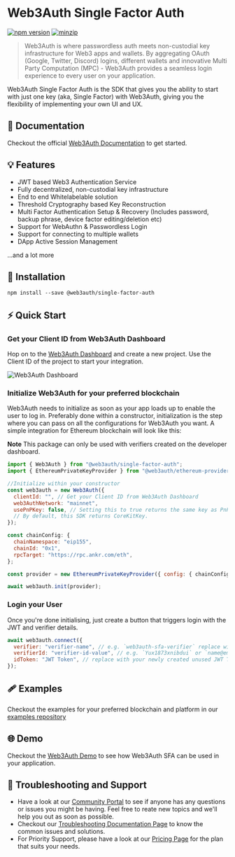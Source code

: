 # Web3Auth Single Factor Auth

[![npm version](https://img.shields.io/npm/v/@web3auth/single-factor-auth?label=%22%22)](https://www.npmjs.com/package/@web3auth/single-factor-auth/v/latest)
[![minzip](https://img.shields.io/bundlephobia/minzip/@web3auth/single-factor-auth?label=%22%22)](https://bundlephobia.com/result?p=@web3auth/single-factor-auth@latest)

> Web3Auth is where passwordless auth meets non-custodial key infrastructure for Web3 apps and wallets. By aggregating OAuth (Google, Twitter, Discord) logins, different wallets and innovative Multi Party Computation (MPC) - Web3Auth provides a seamless login experience to every user on your application.

Web3Auth Single Factor Auth is the SDK that gives you the ability to start with just one key (aka, Single Factor) with Web3Auth, giving you the flexibility of implementing your own UI and UX.

## 📖 Documentation

Checkout the official [Web3Auth Documentation](https://web3auth.io/docs/sdk/core-kit/sfa) to get started.

## 💡 Features

- JWT based Web3 Authentication Service
- Fully decentralized, non-custodial key infrastructure
- End to end Whitelabelable solution
- Threshold Cryptography based Key Reconstruction
- Multi Factor Authentication Setup & Recovery (Includes password, backup phrase, device factor editing/deletion etc)
- Support for WebAuthn & Passwordless Login
- Support for connecting to multiple wallets
- DApp Active Session Management

...and a lot more

## 🔗 Installation

```shell
npm install --save @web3auth/single-factor-auth
```

## ⚡ Quick Start

### Get your Client ID from Web3Auth Dashboard

Hop on to the [Web3Auth Dashboard](https://dashboard.web3auth.io/) and create a new project. Use the Client ID of the project to start your integration.

![Web3Auth Dashboard](https://camo.githubusercontent.com/15b4c47aed7958ed46b82d4e1cc882931fa378dc42328f67759007a341f593de/68747470733a2f2f6769746875622d70726f64756374696f6e2d757365722d61737365742d3632313064662e73332e616d617a6f6e6177732e636f6d2f363936323536352f3237323737393436342d30343366363338332d653637312d346161352d383066622d6563383763353639653561622e706e67)

### Initialize Web3Auth for your preferred blockchain

Web3Auth needs to initialize as soon as your app loads up to enable the user to log in. Preferably done within a constructor, initialization is the step where you can pass on all the configurations for Web3Auth you want. A simple integration for Ethereum blockchain will look like this:

**Note**
This package can only be used with verifiers created on the developer dashboard.

```js
import { Web3Auth } from "@web3auth/single-factor-auth";
import { EthereumPrivateKeyProvider } from "@web3auth/ethereum-provider";

//Initialize within your constructor
const web3auth = new Web3Auth({
  clientId: "", // Get your Client ID from Web3Auth Dashboard
  web3AuthNetwork: "mainnet",
  usePnPKey: false, // Setting this to true returns the same key as PnP Web SDK.
  // By default, this SDK returns CoreKitKey.
});

const chainConfig: {
  chainNamespace: "eip155",
  chainId: "0x1",
  rpcTarget: "https://rpc.ankr.com/eth",
};

const provider = new EthereumPrivateKeyProvider({ config: { chainConfig } })

await web3auth.init(provider);
```

### Login your User

Once you're done initialising, just create a button that triggers login with the JWT and verifier details.

```js
await web3auth.connect({
  verifier: "verifier-name", // e.g. `web3auth-sfa-verifier` replace with your verifier name, and it has to be on the same network passed in init().
  verifierId: "verifier-id-value", // e.g. `Yux1873xnibdui` or `name@email.com` replace with your verifier id(sub or email)'s value.
  idToken: "JWT Token", // replace with your newly created unused JWT Token.
});
```

## 🩹 Examples

Checkout the examples for your preferred blockchain and platform in our [examples repository](https://github.com/Web3Auth/web3auth-core-kit-examples/tree/main/single-factor-auth)

## 🌐 Demo

Checkout the [Web3Auth Demo](https://w3a.link/one-key-example) to see how Web3Auth SFA can be used in your application.

## 💬 Troubleshooting and Support

- Have a look at our [Community Portal](https://community.web3auth.io/) to see if anyone has any questions or issues you might be having. Feel free to reate new topics and we'll help you out as soon as possible.
- Checkout our [Troubleshooting Documentation Page](https://web3auth.io/docs/troubleshooting) to know the common issues and solutions.
- For Priority Support, please have a look at our [Pricing Page](https://web3auth.io/pricing.html) for the plan that suits your needs.
